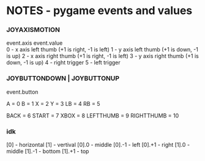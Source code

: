 
# NOTES - pygame events and values
### JOYAXISMOTION
event.axis              event.value  
0 - x axis left thumb   (+1 is right, -1 is left)
1 - y axis left thumb   (+1 is down, -1 is up)
2 - x axis right thumb  (+1 is right, -1 is left)
3 - y axis right thumb  (+1 is down, -1 is up)
4 - right trigger
5 - left trigger

### JOYBUTTONDOWN | JOYBUTTONUP
event.button  

A = 0
B = 1
X = 2
Y = 3
LB = 4
RB = 5

BACK = 6
START = 7
XBOX = 8
LEFTTHUMB = 9
RIGHTTHUMB = 10

### idk

[0] - horizontal
[1] - vertival
[0].0 - middle
[0].-1 - left
[0].+1 - right
[1].0 - middle
[1].-1 - bottom
[1].+1 - top
